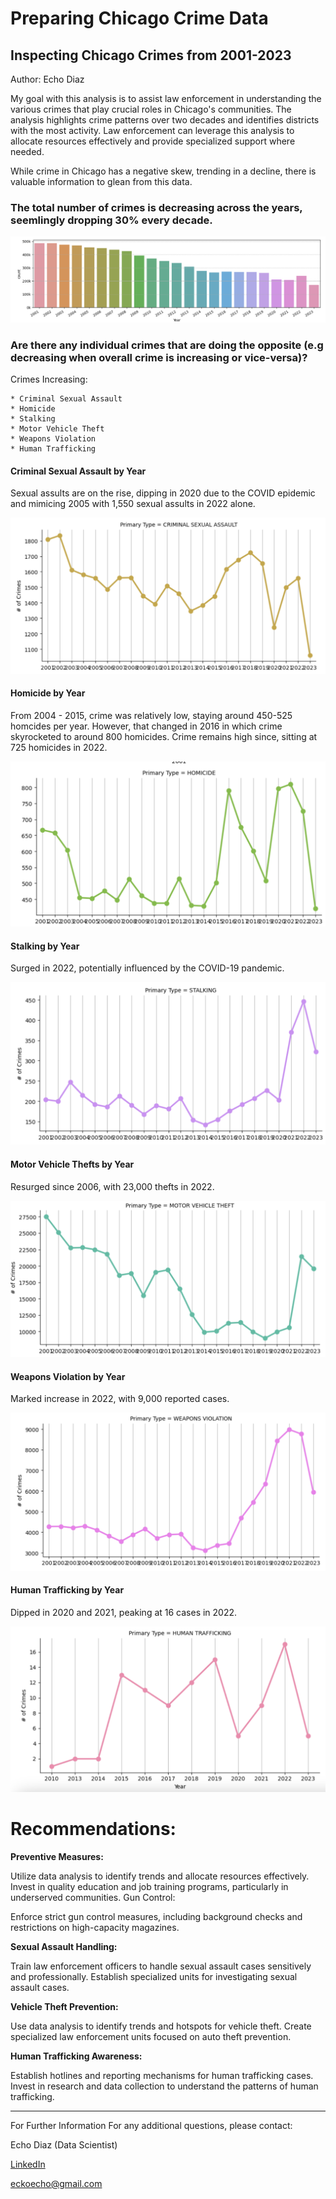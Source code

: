 # Preparing Chicago Crime Data

## Inspecting Chicago Crimes from 2001-2023

Author: Echo Diaz

My goal with this analysis is to assist law enforcement in understanding the various crimes that play crucial roles in Chicago's communities. The analysis highlights crime patterns over two decades and identifies districts with the most activity. Law enforcement can leverage this analysis to allocate resources effectively and provide specialized support where needed.

While crime in Chicago has a negative skew, trending in a decline, there is valuable information to glean from this data.

### The total number of crimes is decreasing across the years, seemlingly dropping 30% every decade.

![Crime by Year](/Data/Images/screenshot7.png)


### **Are there any individual crimes that are doing the opposite (e.g decreasing when overall crime is increasing or vice-versa)?**

Crimes Increasing:

    * Criminal Sexual Assault
    * Homicide 
    * Stalking
    * Motor Vehicle Theft
    * Weapons Violation
    * Human Trafficking


#### Criminal Sexual Assault by Year
Sexual assults are on the rise, dipping in 2020 due to the COVID epidemic and mimicing 2005 with 1,550 sexual assults in 2022 alone.

![Sexual Assault by Year](/Data/Images/screenshot1.png)

    
#### Homicide by Year
From 2004 - 2015, crime was relatively low, staying around 450-525 homcides per year. However, that changed in 2016 in which crime skyrocketed to around 800 homicides. Crime remains high since, sitting at 725 homicides in 2022.

![Homicide by Year](/Data/Images/screenshot2.png)

#### Stalking by Year
Surged in 2022, potentially influenced by the COVID-19 pandemic.

![Stalking Assault by Year](/Data/Images/screenshot3.png)

#### Motor Vehicle Thefts by Year
Resurged since 2006, with 23,000 thefts in 2022.

![Motor Vehicle Thefts](/Data/Images/screenshot4.png)

#### Weapons Violation by Year
Marked increase in 2022, with 9,000 reported cases.

![Weapons Violation by Year](/Data/Images/screenshot5.png)

#### Human Trafficking by Year
Dipped in 2020 and 2021, peaking at 16 cases in 2022.

![Human Trafficking by Year](/Data/Images/screenshot6.png)


# Recommendations:

**Preventive Measures:**

Utilize data analysis to identify trends and allocate resources effectively.
Invest in quality education and job training programs, particularly in underserved communities.
Gun Control:

Enforce strict gun control measures, including background checks and restrictions on high-capacity magazines.

**Sexual Assault Handling:**

Train law enforcement officers to handle sexual assault cases sensitively and professionally.
Establish specialized units for investigating sexual assault cases.

**Vehicle Theft Prevention:**

Use data analysis to identify trends and hotspots for vehicle theft.
Create specialized law enforcement units focused on auto theft prevention.

**Human Trafficking Awareness:**

Establish hotlines and reporting mechanisms for human trafficking cases.
Invest in research and data collection to understand the patterns of human trafficking.

__________________________________________
For Further Information
For any additional questions, please contact:

Echo Diaz (Data Scientist) 

[LinkedIn](https://www.linkedin.com/in/virtual-echo/)

eckoecho@gmail.com
